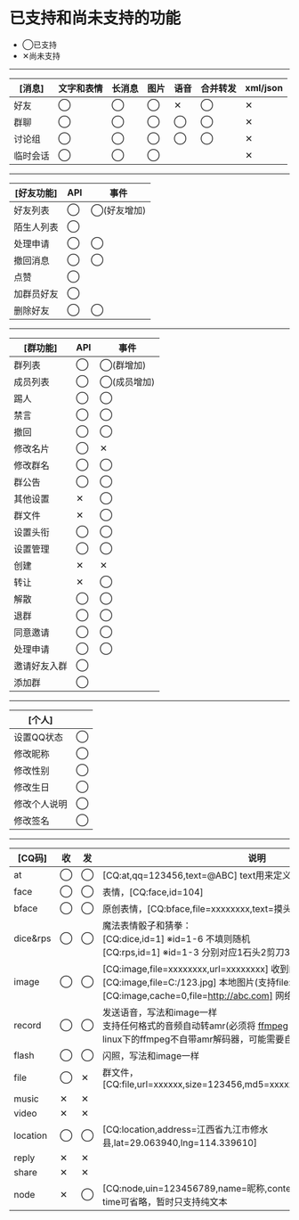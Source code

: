 # 已支持和尚未支持的功能

* ◯已支持
* ✕尚未支持

----

|[消息]|文字和表情|长消息|图片|语音|合并转发|xml/json|
|-|-|-|-|-|-|-|
|好友|◯|◯|◯|✕|◯|✕|
|群聊|◯|◯|◯|◯|◯|✕|
|讨论组|◯|◯|◯|◯|◯|✕|
|临时会话|◯|◯|◯|||✕|

----

|[好友功能]|API|事件|
|-|-|-|
|好友列表|◯|◯(好友增加)|
|陌生人列表|◯||
|处理申请|◯|◯|
|撤回消息|◯|◯|
|点赞|◯||
|加群员好友|◯||
|删除好友|◯|◯|


----

|[群功能]|API|事件|
|-|-|-|
|群列表|◯|◯(群增加)|
|成员列表|◯|◯(成员增加)|
|踢人|◯|◯|
|禁言|◯|◯|
|撤回|◯|◯|
|修改名片|◯|✕|
|修改群名|◯|◯|
|群公告|◯|◯|
|其他设置|✕|◯|
|群文件|✕|◯|
|设置头衔|◯|◯|
|设置管理|◯|◯|
|创建|✕|✕|
|转让|✕|◯|
|解散|◯|◯|
|退群|◯|◯|
|同意邀请|◯|◯|
|处理申请|◯|◯|
|邀请好友入群|◯||
|添加群|◯||

----

|[个人]||
|-|-|
|设置QQ状态|◯|
|修改昵称|◯|
|修改性别|◯|
|修改生日|◯|
|修改个人说明|◯|
|修改签名|◯|

----

|[CQ码]|收|发|说明|
|-|-|-|-|
|at|◯|◯|[CQ:at,qq=123456,text=@ABC] text用来定义@不到时的输出|
|face|◯|◯|表情，[CQ:face,id=104]
|bface|◯|◯|原创表情，[CQ:bface,file=xxxxxxxx,text=摸头]|
|dice&rps|◯|◯|魔法表情骰子和猜拳：<br>[CQ:dice,id=1] ※id=1-6 不填则随机<br>[CQ:rps,id=1] ※id=1-3 分别对应1石头2剪刀3布|
|image|◯|◯|[CQ:image,file=xxxxxxxx,url=xxxxxxxx] 收到的图片<br>[CQ:image,file=C:/123.jpg] 本地图片(支持file:///和base64://)<br>[CQ:image,cache=0,file=http://abc.com] 网络图片|
|record|◯|◯|发送语音，写法和image一样<br>支持任何格式的音频自动转amr(必须将 [ffmpeg](http://ffmpeg.org/download.html) 加入环境变量path)<br>linux下的ffmpeg不自带amr解码器，可能需要自行编译ffmpeg|
|flash|◯|◯|闪照，写法和image一样|
|file|◯|✕|群文件，[CQ:file,url=xxxxxx,size=123456,md5=xxxxxx,duration=0,name=xxxxxx]|
|music|✕|✕|
|video|✕|✕|
|location|◯|◯|[CQ:location,address=江西省九江市修水县,lat=29.063940,lng=114.339610]|
|reply|✕|✕|
|share|✕|✕|
|node|✕|◯|[CQ:node,uin=123456789,name=昵称,content=消息内容,time=时间戳]<br>time可省略，暂时只支持纯文本|
